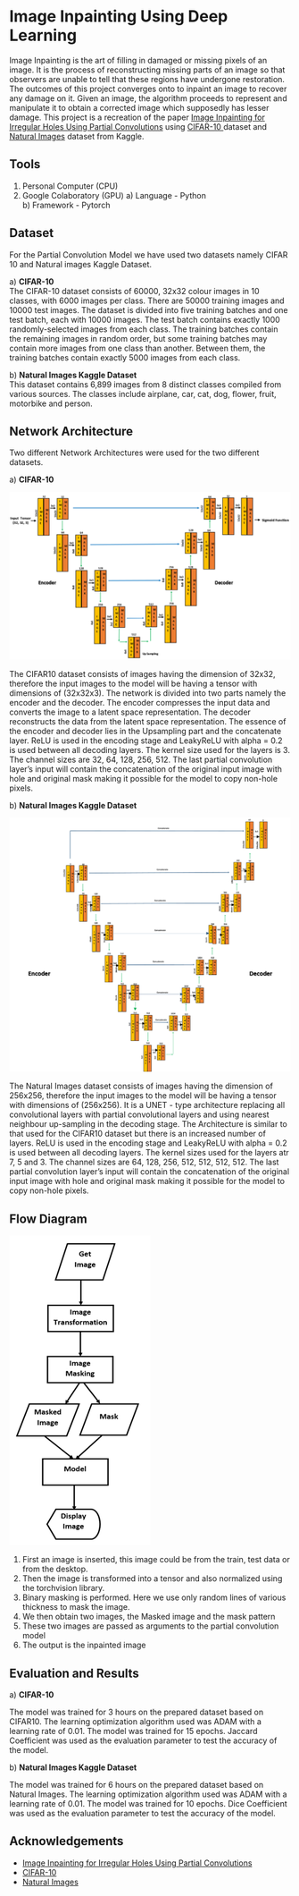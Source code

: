 
# Image Inpainting Using Deep Learning

Image Inpainting is the art of filling in damaged or missing pixels of an image. It is the process of reconstructing missing parts of an image so that observers are unable to tell that these regions have undergone restoration. The outcomes of this project converges onto to inpaint an image to recover any damage on it. Given an image, the algorithm proceeds to represent and manipulate it to obtain a corrected image which supposedly has lesser damage. This project is a recreation of the paper [Image Inpainting for Irregular Holes Using
Partial Convolutions](https://arxiv.org/abs/1804.07723) using [CIFAR-10
](https://www.cs.toronto.edu/~kriz/cifar.html) dataset and [Natural Images](https://www.kaggle.com/datasets/prasunroy/natural-images) dataset from Kaggle.

## Tools
1) Personal Computer (CPU)
2) Google Colaboratory (GPU)
a) Language - Python\
b) Framework - Pytorch

## Dataset
For the Partial Convolution Model we have used two datasets namely CIFAR 10 and Natural images Kaggle Dataset. 

a) **CIFAR-10**\
The CIFAR-10 dataset consists of 60000, 32x32 colour images in 10 classes, with 6000 images per class. There are 50000 training images and 10000 test images. The dataset is divided into five training batches and one test batch, each with 10000 images. The test batch contains exactly 1000 randomly-selected images from each class. The training batches contain the remaining images in random order, but some training batches may contain more images from one class than
another. Between them, the training batches contain exactly 5000 images from each class.

b) **Natural Images Kaggle Dataset**\
This dataset contains 6,899 images from 8 distinct classes compiled from various sources. The classes include airplane, car, cat, dog, flower, fruit, motorbike and person.

## Network Architecture

Two different Network Architectures were used for the two different datasets.

a) **CIFAR-10**

![CIFAR-10 Network Architecture](CIFAR_10_Network_Architecture.PNG)

The CIFAR10 dataset consists of images having the dimension of 32x32, therefore the input images to the model will be having a tensor with dimensions of (32x32x3). The network is divided into two parts namely the encoder and the decoder. The encoder compresses the input data and converts the image to a latent space representation. The decoder reconstructs the data from the latent space representation. The essence of the encoder and decoder lies in the Upsampling part and the concatenate layer. ReLU is used in the encoding stage and LeakyReLU with alpha = 0.2 is used between all decoding layers. The kernel size used for the layers is 3. The channel sizes are 32, 64, 128, 256, 512. The last partial convolution layer’s input will contain the concatenation of the original input image with hole and original mask making it possible for the model to copy non-hole pixels.

b) **Natural Images Kaggle Dataset**

![Natural Images Network Architecture](Natural_Images_Network_Architecture.png)

The Natural Images dataset consists of images having the dimension of 256x256, therefore the input images to the model will be having a tensor with dimensions of (256x256). It is a UNET - type architecture replacing all convolutional layers with partial convolutional layers and using nearest neighbour up-sampling in the decoding stage. The Architecture is similar to that used for the CIFAR10 dataset but there is an increased number of layers. ReLU is used in the encoding stage and LeakyReLU with alpha = 0.2 is used between all decoding layers. The kernel sizes used for the layers atr 7, 5 and 3. The channel sizes are 64, 128, 256, 512, 512, 512, 512. The last partial convolution layer’s input will contain the concatenation of the original input image with hole and original mask making it possible for the model to copy non-hole pixels.

## Flow Diagram

![Flow Diagram](Flow_Diagram.PNG)

1) First an image is inserted, this image could be from the train, test data or from the
desktop.
2) Then the image is transformed into a tensor and also normalized using the torchvision
library.
3) Binary masking is performed. Here we use only random lines of various thickness to
mask the image.
4) We then obtain two images, the Masked image and the mask pattern
5) These two images are passed as arguments to the partial convolution model
6) The output is the inpainted image

## Evaluation and Results

a) **CIFAR-10**

The model was trained for 3 hours on the prepared dataset based on CIFAR10. The learning optimization algorithm used was ADAM with a learning rate of 0.01. The model was trained for 15 epochs. Jaccard Coefficient was used as the evaluation parameter to test the accuracy of the model.

b) **Natural Images Kaggle Dataset**

The model was trained for 6 hours on the prepared dataset based on Natural Images. The learning optimization algorithm used was ADAM with a learning rate of 0.01. The model was trained for 10 epochs. Dice Coefficient was used as the evaluation parameter to test the accuracy
of the model.

## Acknowledgements

 - [Image Inpainting for Irregular Holes Using Partial Convolutions](https://arxiv.org/abs/1804.07723)
 - [CIFAR-10](https://www.cs.toronto.edu/~kriz/cifar.html)
 - [Natural Images](https://www.kaggle.com/datasets/prasunroy/natural-images)
